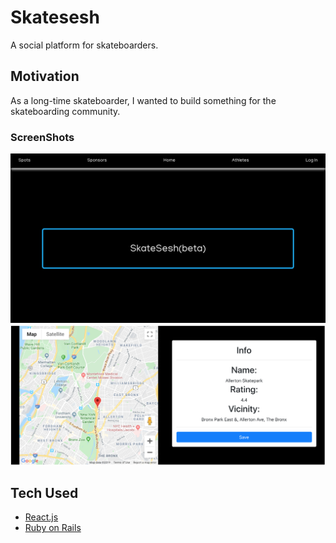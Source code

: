 # Skatesesh

A social platform for skateboarders.

## Motivation

As a long-time skateboarder, I wanted to build something for the skateboarding community.

### ScreenShots

![Homepage](./images/homepage.png)
![Search Preview](./images/search_preview.png)

## Tech Used

- [React.js](https://reactjs.org/)
- [Ruby on Rails](https://rubyonrails.org/)

